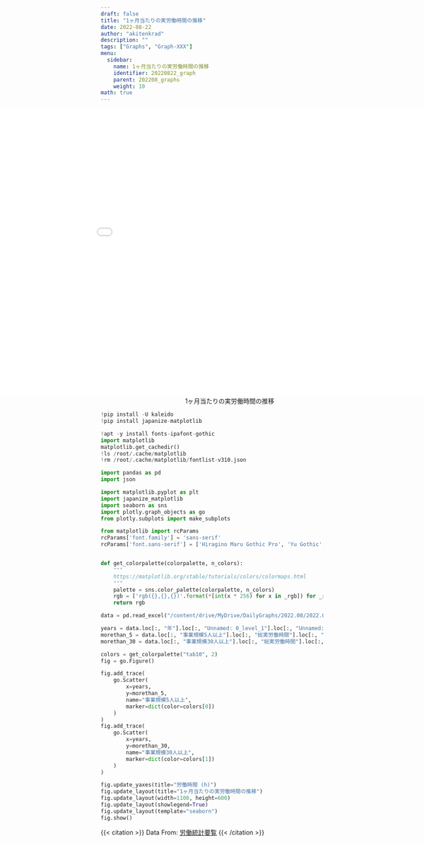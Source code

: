 ```yaml
---
draft: false
title: "1ヶ月当たりの実労働時間の推移"
date: 2022-08-22 
author: "akitenkrad"
description: ""
tags: ["Graphs", "Graph-XXX"]
menu:
  sidebar:
    name: 1ヶ月当たりの実労働時間の推移
    identifier: 20220822_graph
    parent: 202208_graphs
    weight: 10
math: true
---
```


<figure style="width:100%; display:flex; justify-content:center; align-items:center; flex-direction:column;">
    <iframe src="out.html" width="1110pt" height="650pt" style="border:none"></iframe>
    <figcaption>1ヶ月当たりの実労働時間の推移</figcaption>
</figure>

```python
!pip install -U kaleido
!pip install japanize-matplotlib

!apt -y install fonts-ipafont-gothic
import matplotlib
matplotlib.get_cachedir()
!ls /root/.cache/matplotlib
!rm /root/.cache/matplotlib/fontlist-v310.json

import pandas as pd
import json

import matplotlib.pyplot as plt
import japanize_matplotlib 
import seaborn as sns
import plotly.graph_objects as go
from plotly.subplots import make_subplots

from matplotlib import rcParams
rcParams['font.family'] = 'sans-serif'
rcParams['font.sans-serif'] = ['Hiragino Maru Gothic Pro', 'Yu Gothic', 'Meirio', 'Takao', 'IPAexGothic', 'IPAPGothic', 'VL PGothic', 'Noto Sans CJK JP']


def get_colorpalette(colorpalette, n_colors):
    """
    https://matplotlib.org/stable/tutorials/colors/colormaps.html
    """
    palette = sns.color_palette(colorpalette, n_colors)
    rgb = ['rgb({},{},{})'.format(*[int(x * 256) for x in _rgb]) for _rgb in palette]
    return rgb

data = pd.read_excel("/content/drive/MyDrive/DailyGraphs/2022.08/2022.08.22/実労働時間推移.xlsx", header=[0,1,2], index_col=None)

years = data.loc[:, "年"].loc[:, "Unnamed: 0_level_1"].loc[:, "Unnamed: 0_level_2"].values.tolist()
morethan_5 = data.loc[:, "事業規模5人以上"].loc[:, "総実労働時間"].loc[:, "１か月当たり"].values.tolist()
morethan_30 = data.loc[:, "事業規模30人以上"].loc[:, "総実労働時間"].loc[:, "１か月当たり"].values.tolist()

colors = get_colorpalette("tab10", 2)
fig = go.Figure()

fig.add_trace(
    go.Scatter(
        x=years,
        y=morethan_5,
        name="事業規模5人以上",
        marker=dict(color=colors[0])
    )
)
fig.add_trace(
    go.Scatter(
        x=years,
        y=morethan_30,
        name="事業規模30人以上",
        marker=dict(color=colors[1])
    )
)

fig.update_yaxes(title="労働時間 (h)")
fig.update_layout(title="1ヶ月当たりの実労働時間の推移")
fig.update_layout(width=1100, height=600)
fig.update_layout(showlegend=True)
fig.update_layout(template="seaborn")
fig.show()
```

{{< citation >}}
Data From: [労働統計要覧](https://www.mhlw.go.jp/toukei/youran/indexyr_d.html)
{{< /citation >}}
